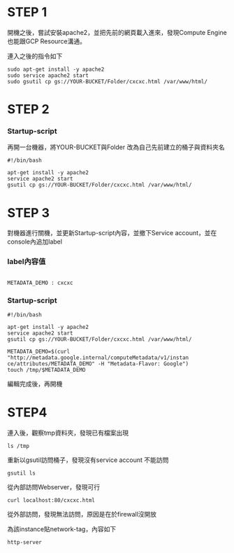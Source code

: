 # STEP 1

開機之後，嘗試安裝apache2，並把先前的網頁載入進來，發現Compute Engine也能跟GCP Resource溝通。

連入之後的指令如下
```
sudo apt-get install -y apache2
sudo service apache2 start
sudo gsutil cp gs://YOUR-BUCKET/Folder/cxcxc.html /var/www/html/

```

# STEP 2

### Startup-script

再開一台機器，將YOUR-BUCKET與Folder 改為自己先前建立的桶子與資料夾名

```
#!/bin/bash

apt-get install -y apache2
service apache2 start
gsutil cp gs://YOUR-BUCKET/Folder/cxcxc.html /var/www/html/

```

# STEP 3

對機器進行關機，並更新Startup-script內容，並撤下Service account，並在console內追加label

### label內容值

```

METADATA_DEMO : cxcxc

```


### Startup-script
```
#!/bin/bash

apt-get install -y apache2
service apache2 start
gsutil cp gs://YOUR-BUCKET/Folder/cxcxc.html /var/www/html/

METADATA_DEMO=$(curl "http://metadata.google.internal/computeMetadata/v1/instan
ce/attributes/METADATA_DEMO" -H "Metadata-Flavor: Google")
touch /tmp/$METADATA_DEMO

```

編輯完成後，再開機

# STEP4

連入後，觀察tmp資料夾，發現已有檔案出現
```
ls /tmp
```

重新以gsutil訪問桶子，發現沒有service account 不能訪問
```
gsutil ls
```

從內部訪問Webserver，發現可行
```
curl localhost:80/cxcxc.html
```

從外部訪問，發現無法訪問，原因是在於firewall沒開放 

為該instance貼network-tag，內容如下

```
http-server
```






